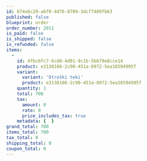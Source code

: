 ```yaml
---
id: 674e6c29-a6f0-4d76-8709-3dcf7409fb63
published: false
blueprint: order
order_number: 2011
is_paid: false
is_shipped: false
is_refunded: false
items:
  -
    id: 4fbc6fc7-6cd0-4d01-9c1b-5b679e8cce14
    product: e3138106-2c90-451a-8972-5ea18594995f
    variant:
      variant: 'Otroški teki'
      product: e3138106-2c90-451a-8972-5ea18594995f
    quantity: 1
    total: 700
    tax:
      amount: 0
      rate: 0
      price_includes_tax: true
    metadata: {  }
grand_total: 700
items_total: 700
tax_total: 0
shipping_total: 0
coupon_total: 0
---
```


